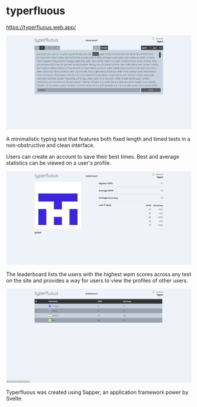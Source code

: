 # typerfluous

https://typerfluous.web.app/

![Typerflous Screenshot](/static/typerfluous-main.png)

A minimalistic typing test that features both fixed length and timed tests in a non-obstructive and clean interface.

Users can create an account to save their best times. Best and average statistics can be viewed on a user's profile.

<img src="/static/typerfluous-profile.png">

The leaderboard lists the users with the highest wpm scores across any test on the site and provides a way for users to view the profiles of other users.

<img src="/static/typerfluous-leaderboard.png">

Typerfluous was created using Sapper, an application framework power by Svelte.